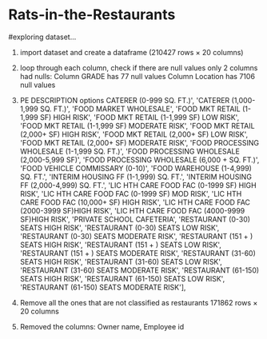 # Rats-in-the-Restaurants

#exploring dataset...
1) import dataset and create a dataframe (210427 rows × 20 columns)
2) loop through each column, check if there are null values
    only 2 columns had nulls:
    Column GRADE has 77 null values
    Column Location has 7106 null values
3) PE DESCRIPTION options
CATERER (0-999 SQ. FT.)', 'CATERER (1,000-1,999 SQ. FT.)',
       'FOOD MARKET WHOLESALE', 'FOOD MKT RETAIL (1-1,999 SF) HIGH RISK',
       'FOOD MKT RETAIL (1-1,999 SF) LOW RISK',
       'FOOD MKT RETAIL (1-1,999 SF) MODERATE RISK',
       'FOOD MKT RETAIL (2,000+ SF) HIGH RISK',
       'FOOD MKT RETAIL (2,000+ SF) LOW RISK',
       'FOOD MKT RETAIL (2,000+ SF) MODERATE RISK',
       'FOOD PROCESSING WHOLESALE (1-1,999 SQ. FT.)',
       'FOOD PROCESSING WHOLESALE (2,000-5,999 SF)',
       'FOOD PROCESSING WHOLESALE (6,000 + SQ. FT.)',
       'FOOD VEHICLE COMMISSARY (0-10)', 'FOOD WAREHOUSE (1-4,999) SQ. FT.',
       'INTERIM HOUSING FF (1-1,999) SQ. FT.',
       'INTERIM HOUSING FF (2,000-4,999) SQ. FT.',
       'LIC HTH CARE FOOD FAC (0-1999 SF) HIGH RISK',
       'LIC HTH CARE FOOD FAC (0-1999 SF) MOD RISK',
       'LIC HTH CARE FOOD FAC (10,000+ SF) HIGH RISK',
       'LIC HTH CARE FOOD FAC (2000-3999 SF)HIGH RISK',
       'LIC HTH CARE FOOD FAC (4000-9999 SF)HIGH RISK',
       'PRIVATE SCHOOL CAFETERIA', 'RESTAURANT (0-30) SEATS HIGH RISK',
       'RESTAURANT (0-30) SEATS LOW RISK',
       'RESTAURANT (0-30) SEATS MODERATE RISK',
       'RESTAURANT (151 + ) SEATS HIGH RISK',
       'RESTAURANT (151 + ) SEATS LOW RISK',
       'RESTAURANT (151 + ) SEATS MODERATE RISK',
       'RESTAURANT (31-60) SEATS HIGH RISK',
       'RESTAURANT (31-60) SEATS LOW RISK',
       'RESTAURANT (31-60) SEATS MODERATE RISK',
       'RESTAURANT (61-150) SEATS HIGH RISK',
       'RESTAURANT (61-150) SEATS LOW RISK',
       'RESTAURANT (61-150) SEATS MODERATE RISK'],

4) Remove all the ones that are not classified as restaurants 171862 rows × 20 columns

5) Removed the columns: Owner name, Employee id
